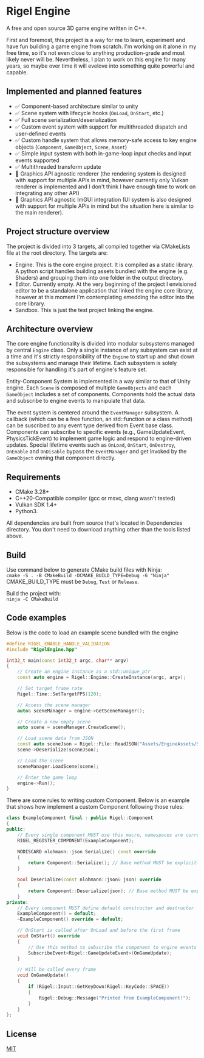 # Rigel Engine
A free and open source 3D game engine written in C++.  

First and foremost, this project is a way for me to learn, experiment and have fun building a game engine from scratch. I'm working on it alone in my free time, so it's not even close to anything production-grade and most likely never will be. Nevertheless, I plan to work on this engine for many years, so maybe over time it will evelove into something quite powerful and capable.

## Implemented and planned features
- ✅ Component-based architecture similar to unity
- ✅ Scene system with lifecycle hooks (`OnLoad`, `OnStart`, etc.)
- ✅ Full scene serialization/deserialization
- ✅ Custom event system with support for multithreaded dispatch and user-defined events
- ✅ Custom handle system that allows memory-safe access to key engine objects (`Component`, `GameObject`, `Scene`, `Asset`)
- ✅ Simple input system with both in-game-loop input checks and input events supported
- ✅ Multithreaded transform update
- 🔧 Graphics API agnostic renderer (the rendering system is designed with support for multiple APIs in mind, however currently only Vulkan renderer is implemented and I don't think I have enough time to work on integrating any other API)
- 🔧 Graphics API agnostic ImGUI integration (UI system is also designed with support for multiple APIs in mind but the situation here is similar to the main renderer).

## Project structure overview
The project is divided into 3 targets, all compiled together via CMakeLists file at the root directory. The targets are:
- Engine. This is the core engine project. It is compiled as a static library. A python script handles building assets bundled with the engine (e.g. Shaders) and grouping them into one folder in the output directory.
- Editor. Currently empty. At the very beginning of the project I envisioned editor to be a standalone application that linked the engine core library, however at this moment I'm contemplating emedding the editor into the core library.
- Sandbox. This is just the test project linking the engine.

## Architecture overview
The core engine functionality is divided into modular subsystems managed by central `Engine` class. Only a single instance of any subsystem can exist at a time and it's strictly responsibility of the `Engine` to start up and shut down the subsystems and manage their lifetime. Each subsystem is solely responsible for handling it's part of engine's feature set. 

Entity-Component System is implemented in a way similar to that of Unity engine. Each `Scene` is composed of multiple `GameObjects` and each `GameObject` includes a set of components. Components hold the actual data and subscribe to engine events to manipulate that data.

The event system is centered around the `EventManager` subsystem. A callback (which can be a free function, an std::function or a class method) can be suscribed to any event type derived from Event base class. Components can subscribe to specific events (e.g., GameUpdateEvent, PhysicsTickEvent) to implement game logic and respond to engine-driven updates. Special lifetime events such as `OnLoad`, `OnStart`, `OnDestroy`, `OnEnable` and `OnDisable` bypass the `EventManager` and get invoked by the `GameObject` owning that component directly.

## Requirements
- CMake 3.28+
- C++20-Compatible compiler (gcc or msvc, clang wasn't tested)
- Vulkan SDK 1.4+
- Python3.

All dependencies are built from source that's located in Dependencies directory. You don't need to download anything other than the tools listed above.

## Build
Use command below to generate CMake build files with Ninja:  
```cmake -S . -B CMakeBuild -DCMAKE_BUILD_TYPE=Debug -G "Ninja"```  
CMAKE_BUILD_TYPE must be `Debug`, `Test` or `Release`.

Build the project with:  
```ninja -C CMakeBuild```  

## Code examples
Below is the code to load an example scene bundled with the engine
```c++
#define RIGEL_ENABLE_HANDLE_VALIDATION
#include "RigelEngine.hpp"

int32_t main(const int32_t argc, char** argv)
{
    // Create an engine instance as a std::unique_ptr
    const auto engine = Rigel::Engine::CreateInstance(argc, argv);

    // Set target frame rate
    Rigel::Time::SetTargetFPS(120);

    // Access the scene manager
    auto& sceneManager = engine->GetSceneManager();

    // Create a new empty scene
    auto scene = sceneManager.CreateScene();

    // Load scene data from JSON
    const auto sceneJson = Rigel::File::ReadJSON("Assets/EngineAssets/Scenes/ExampleScene.json");
    scene->Deserialize(sceneJson);

    // Load the scene
    sceneManager.LoadScene(scene);

    // Enter the game loop
    engine->Run();
}
```  

There are some rules to writing custom Component. Below is an example that shows how implement a custom Component following those rules:
```c++
class ExampleComponent final : public Rigel::Component
{
public:
    // Every single component MUST use this macro, namespaces are currently not supported
    RIGEL_REGISTER_COMPONENT(ExampleComponent);

    NODISCARD nlohmann::json Serialize() const override
    {
        return Component::Serialize(); // Base method MUST be explicitly called
    }

    bool Deserialize(const nlohmann::json& json) override
    {
        return Component::Deserialize(json); // Base method MUST be explicitly called
    }
private:
    // Every component MUST define default constructor and destructor
    ExampleComponent() = default;
    ~ExampleComponent() override = default;

    // OnStart is called after OnLoad and before the first frame
    void OnStart() override
    {
        // Use this method to subscribe the component to engine events
        SubscribeEvent<Rigel::GameUpdateEvent>(OnGameUpdate);
    }

    // Will be called every frame
    void OnGameUpdate()
    {
        if (Rigel::Input::GetKeyDown(Rigel::KeyCode::SPACE))
        {
            Rigel::Debug::Message("Printed from ExampleComponent!");
        }
    }
};
```

## License
[MIT](https://choosealicense.com/licenses/mit/)

